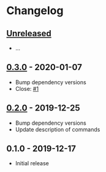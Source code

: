 # Changelog

## [Unreleased]

- ...

## [0.3.0] - 2020-01-07

- Bump dependency versions
- Close: [#1](https://github.com/Synor/cli/issues/1)

## [0.2.0] - 2019-12-25

- Bump dependency versions
- Update description of commands

## 0.1.0 - 2019-12-17

- Initial release

[unreleased]: https://github.com/Synor/cli/compare/0.3.0...HEAD
[0.3.0]: https://github.com/Synor/cli/compare/0.2.0...0.3.0
[0.2.0]: https://github.com/Synor/cli/compare/0.1.0...0.2.0
